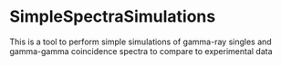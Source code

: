 # SimpleSpectraSimulations
This is a tool to perform simple simulations of gamma-ray singles and gamma-gamma coincidence spectra to compare to experimental data
